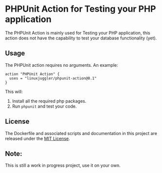 # PHPUnit Action for Testing your PHP application

The PHPUnit Action is mainly used for Testing your PHP application, this action does not have the capability to test
your database functionality (yet).


## Usage

The PHPUnit action requires no arguments. An example:

```
action "PHPUnit Action" {
  uses = "linuxjuggler/phpunit-action@0.1"
}
```

This will:

1. Install all the required php packages.
2. Run `phpunit` and test your code.

## License

The Dockerfile and associated scripts and documentation in this project are released under the [MIT License](LICENSE).


## Note:

This is still a work in progress project, use it on your own.